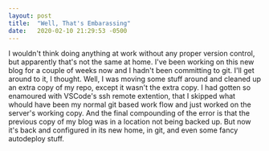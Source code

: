 ```yaml
---
layout: post
title:  "Well, That's Embarassing"
date:   2020-02-10 21:29:53 -0500
---
```

I wouldn't think doing anything at work without any proper version control, but apparently that's not the same at home. I've 
been working on this new blog for a couple of weeks now and I hadn't been committing to git. I'll get around to it, I thought. 
Well, I was moving some stuff around and cleaned up an extra copy of my repo, except it wasn't the extra copy. I had gotten so 
enamoured with VSCode's ssh remote extention, that I skipped what whould have been my normal git based work flow and just worked 
on the server's working copy. And the final compounding of the error is that the previous copy of my blog was in a location not 
being backed up. But now it's back and configured in its new home, in git, and even some fancy autodeploy stuff.
